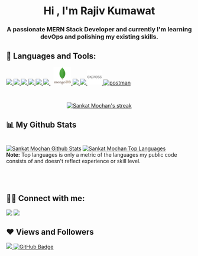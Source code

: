 
<!-- <h1 align="center">Hi <img src="https://raw.githubusercontent.com/MartinHeinz/MartinHeinz/master/wave.gif" width="10px">, I'm Sankat Mochan</h1> -->
<h1 align="center">Hi , I'm Rajiv Kumawat</h1>
<h3 align="center">A passionate MERN Stack Developer and currently I'm learning devOps and polishing my existing skills. </h3>

## 🚀 Languages and Tools:

<p align="left">

<a href="https://www.w3schools.com/cpp/" target="_blank"> <img src="https://img.icons8.com/ios-filled/50/fa314a/c-plus-plus-logo.png"/> </a>
<a href="https://developer.mozilla.org/en-US/docs/Web/JavaScript" target="_blank"> <img src="https://img.icons8.com/color/48/000000/javascript.png"/> </a>
<a href="https://git-scm.com/" target="_blank"> <img src="https://img.icons8.com/color/48/000000/git.png"/> </a>
<a href="https://reactjs.org/" target="_blank"> <img src="https://img.icons8.com/color/48/000000/react-native.png"/> </a>
<a href="https://redux.js.org" target="_blank"> <img src="https://img.icons8.com/color/48/000000/redux.png"/> </a>
<a style="padding-right:8px;" href="https://nodejs.org" target="_blank"> <img src="https://img.icons8.com/color/48/000000/nodejs.png"/> </a>
<a href="https://www.mongodb.com/" target="_blank"> <img src="https://raw.githubusercontent.com/devicons/devicon/master/icons/mongodb/mongodb-original-wordmark.svg" alt="mongodb" width="48" height="48"/> </a>
<a href="https://www.w3schools.com/css/" target="_blank"> <img  src="https://img.icons8.com/color/48/000000/css3.png"/> </a>
<a href="https://getbootstrap.com" target="_blank"> <img src="https://img.icons8.com/color/48/000000/bootstrap.png"/> </a>
<a href="https://expressjs.com" target="_blank"> <img src="https://raw.githubusercontent.com/devicons/devicon/master/icons/express/express-original-wordmark.svg" alt="express" width="40" height="40"/> </a>
<a href="https://postman.com" target="_blank"> <img src="https://www.vectorlogo.zone/logos/getpostman/getpostman-icon.svg" alt="postman" width="45" height="45"/> </a>

</p>

<!-- [![React Badge](https://img.shields.io/badge/-React-61DBFB?style=for-the-badge&labelColor=black&logo=react&logoColor=61DBFB)](#)  [![Javascript Badge](https://img.shields.io/badge/-Javascript-F0DB4F?style=for-the-badge&labelColor=black&logo=javascript&logoColor=F0DB4F)](#) [![Typescript Badge](https://img.shields.io/badge/-Typescript-007acc?style=for-the-badge&labelColor=black&logo=typescript&logoColor=007acc)](#) [![Nodejs Badge](https://img.shields.io/badge/-Nodejs-3C873A?style=for-the-badge&labelColor=black&logo=node.js&logoColor=3C873A)](#) [![GraphQL Badge](https://img.shields.io/badge/-GraphQl-e535ab?style=for-the-badge&labelColor=black&logo=node.js&logoColor=e535ab)](#) -->
<br/>

<p align="center">
    <a href="https://github.com/rajivkumawat3
/github-readme-streak-stats">
        <img title="🔥 Get streak stats for your profile at git.io/streak-stats" alt="Sankat Mochan's streak" src="https://github-readme-streak-stats.herokuapp.com/?user=rajivkumawat3
&theme=black-ice&hide_border=true&stroke=0000&background=060A0CD0"/>
    </a>
</p>

## 📊 My Github Stats

  <br/>
    <a href="https://github.com/rajivkumawat3
/github-readme-stats"><img alt="Sankat Mochan Github Stats" src="https://github-readme-stats.vercel.app/api?username=rajivkumawat3
&show_icons=true&count_private=true&theme=react&hide_border=true&bg_color=0D1117" /></a>
  <a href="https://github.com/rajivkumawat3
/github-readme-stats"><img alt="Sankat Mochan Top Languages" src="https://github-readme-stats.vercel.app/api/top-langs/?username=rajivkumawat3
&langs_count=8&count_private=true&layout=compact&theme=react&hide_border=true&bg_color=0D1117" /></a>
  <br/>
  <b>Note:</b> Top languages is only a metric of the languages my public code consists of and doesn't reflect experience or skill level.

<br/>
<br/>

<!-- <a href="https://github.com/rajivkumawat3
/github-readme-activity-graph"><img alt="Sankat Mochan Activity Graph" src="https://activity-graph.herokuapp.com/graph?username=rajivkumawat3
&bg_color=0D1117&color=5BCDEC&line=5BCDEC&point=FFFFFF&hide_border=true" /></a> -->

<br/>
<br/>

## 🙋‍♂️ Connect with me:

<p align="center">

<a href = "https://in.linkedin.com/in/rajivkumawat3
/"><img src="https://img.icons8.com/fluent/48/000000/linkedin.png"/></a>
<a href = "https://www.instagram.com/iammochan/"><img src="https://img.icons8.com/fluent/48/000000/instagram-new.png"/></a>

</p>

## ❤ Views and Followers

<a href="https://github.com/rajivkumawat3
/github-profile-views-counter">
    <img src="https://komarev.com/ghpvc/?username=rajivkumawat3
">
</a>
<a href="https://github.com/rajivkumawat3
?tab=followers"><img src="https://img.shields.io/github/followers/rajivkumawat3
?label=Followers&style=social" alt="GitHub Badge"></a>

